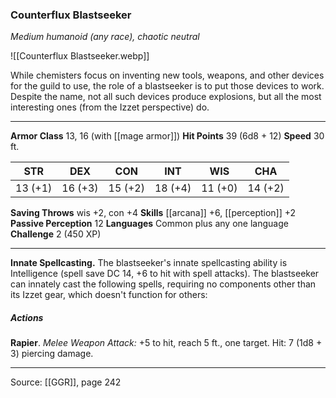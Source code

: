 ### Counterflux Blastseeker
_Medium humanoid (any race), chaotic neutral_

![[Counterflux Blastseeker.webp]]

While chemisters focus on inventing new tools, weapons, and other devices for the guild to use, the role of a blastseeker is to put those devices to work. Despite the name, not all such devices produce explosions, but all the most interesting ones (from the Izzet perspective) do.






---

**Armor Class** 13, 16 (with [[mage armor]])
**Hit Points** 39 (6d8 + 12)
**Speed** 30 ft.

| STR     | DEX     | CON     | INT     | WIS     | CHA     |
|---------|---------|---------|---------|---------|---------|
| 13 (+1) | 16 (+3) | 15 (+2) | 18 (+4) | 11 (+0) | 14 (+2) |

**Saving Throws** wis +2, con +4
**Skills** [[arcana]] +6, [[perception]] +2
**Passive Perception** 12
**Languages** Common plus any one language
**Challenge** 2 (450 XP)

---

**Innate Spellcasting.** The blastseeker's innate spellcasting ability is Intelligence (spell save DC 14, +6 to hit with spell attacks). The blastseeker can innately cast the following spells, requiring no components other than its Izzet gear, which doesn't function for others:

##### Actions
**Rapier**. _Melee Weapon Attack:_ +5 to hit, reach 5 ft., one target. Hit: 7 (1d8 + 3) piercing damage.


---

Source: [[GGR]], page 242